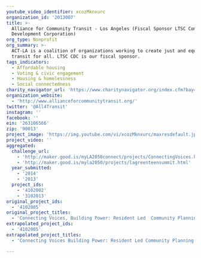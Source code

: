 ```yaml
---
youtube_video_identifier: xcozMknxurc
organization_id: '2013007'
title: >-
  Alliance for Community Transit - Los Angeles (Fiscal Sponsor LTSC Community
  Development Corporation)
org_type: Nonprofit
org_summary: >-
  ACT-LA is a coalition of organizations working to create just and equitable
  transit for all. LTSC CDC is our fiscal sponsor.
tags_indicators:
  - Affordable housing
  - Voting & civic engagement
  - Housing & homelessness
  - Social connectedness
charity_navigator_url: 'https://www.charitynavigator.org/index.cfm?bay=search.profile&ein=263106566'
organization_website:
  - 'http://www.allianceforcommunitytransit.org/'
twitter: '@All4Transit'
instagram: ''
facebook: ''
ein: '263106566'
zip: '90013'
project_image: 'https://img.youtube.com/vi/xcozMknxurc/maxresdefault.jpg'
project_video: ''
aggregated:
  challenge_url:
    - 'http://maker.good.is/myLA2050connect/projects/ConnectingVoices.html'
    - 'http://maker.good.is/myla2050/projects/lagreenteensummit.html'
  year_submitted:
    - '2014'
    - '2013'
  project_ids:
    - '4102002'
    - '3102013'
original_project_ids:
  - '4102005'
original_project_titles:
  - 'Connecting Voices, Building Power: Resident Led  Community Planning'
extrapolated_project_ids:
  - '4102005'
extrapolated_project_titles:
  - 'Connecting Voices Building Power: Resident Led Community Planning'

---
```

